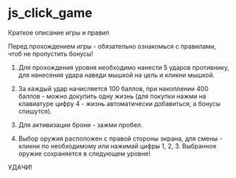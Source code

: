 # js_click_game

Краткое описание игры и правил

Перед прохождением игры - обязательно ознакомься с правилами, чтоб не пропустить бонусы!

1) Для прохождения уровня необходимо нанести 5 ударов противнику, для нанесения удара наведи мышкой на цель и кликни мышкой.

2) За каждый удар начисляется 100 баллов, при накоплении 400 баллов - можно докупить одну жизнь (для покупки нажми на клавиатуре цифру 4 - жизнь автоматически добавиться, а бонусы спишутся).

3) Для активизации брони - зажми пробел.

4) Выбор оружия расположен с правой стороны экрана, для смены - кликни по необходимому или нажимай цифры 1, 2, 3. Выбранное оружие сохраняется в следующем уровне!

УДАЧИ!
